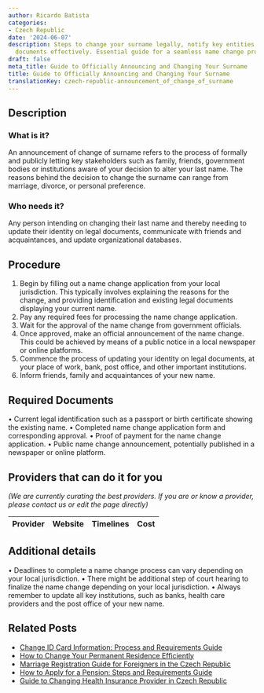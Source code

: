 ```yaml
---
author: Ricardo Batista
categories:
- Czech Republic
date: '2024-06-07'
description: Steps to change your surname legally, notify key entities, and update
  documents effectively. Essential guide for a seamless name change process.
draft: false
meta_title: Guide to Officially Announcing and Changing Your Surname
title: Guide to Officially Announcing and Changing Your Surname
translationKey: czech-republic-announcement_of_change_of_surname
---
```


## Description
### What is it?
An announcement of change of surname refers to the process of formally and publicly letting key stakeholders such as family, friends, government bodies or institutions aware of your decision to alter your last name. The reasons behind the decision to change the surname can range from marriage, divorce, or personal preference. 

### Who needs it?
Any person intending on changing their last name and thereby needing to update their identity on legal documents, communicate with friends and acquaintances, and update organizational databases.

## Procedure
1. Begin by filling out a name change application from your local jurisdiction. This typically involves explaining the reasons for the change, and providing identification and existing legal documents displaying your current name.
2. Pay any required fees for processing the name change application.
3. Wait for the approval of the name change from government officials.
4. Once approved, make an official announcement of the name change. This could be achieved by means of a public notice in a local newspaper or online platforms.
5. Commence the process of updating your identity on legal documents, at your place of work, bank, post office, and other important institutions.
6. Inform friends, family and acquaintances of your new name.

## Required Documents
• Current legal identification such as a passport or birth certificate showing the existing name.
• Completed name change application form and corresponding approval.
• Proof of payment for the name change application.
• Public name change announcement, potentially published in a newspaper or online platform.

## Providers that can do it for you

_(We are currently curating the best providers. If you are or know a provider, please contact us or edit the page directly)_

| Provider        |     Website     |     Timelines    |       Cost      |
| --------------- | --------------- |  :-------------: | :-------------: |

## Additional details
• Deadlines to complete a name change process can vary depending on your local jurisdiction.
• There might be additional step of court hearing to finalize the name change depending on your local jurisdiction.
• Always remember to update all key institutions, such as banks, health care providers and the post office of your new name.


## Related Posts

- [Change ID Card Information: Process and Requirements Guide](https://tramitit.com/guides/czech-republic/application_for_change_of_data_in_the_id_card/)
- [How to Change Your Permanent Residence Efficiently](https://tramitit.com/guides/czech-republic/change_of_permanent_residence/)
- [Marriage Registration Guide for Foreigners in the Czech Republic](https://tramitit.com/guides/czech-republic/registry_office_-_marriage/)
- [How to Apply for a Pension: Steps and Requirements Guide](https://tramitit.com/guides/czech-republic/application_for_pension/)
- [Guide to Changing Health Insurance Provider in Czech Republic](https://tramitit.com/guides/czech-republic/change_of_health_insurance_company/)